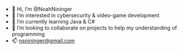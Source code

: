 - 👋 Hi, I’m @NoahNininger
- 👀 I’m interested in cybersecurity & video-game development
- 🌱 I’m currently learning Java & C#
- 💞️ I’m looking to collaborate on projects to help my understanding of programming
- 📫 nsnininger@gmail.com

<!---
NoahNininger/NoahNininger is a ✨ special ✨ repository because its `README.md` (this file) appears on your GitHub profile.
You can click the Preview link to take a look at your changes.
--->
